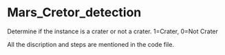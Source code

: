 # Mars_Cretor_detection
Determine if the instance is a crater or not a crater. 1=Crater, 0=Not Crater


All the discription and steps are mentioned in the code file.
